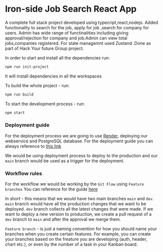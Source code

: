 # Iron-side Job Search React App
A complete full stack project developed using typecript,react,nodejs.
Added functionality to search for the job, apply for job ,search for company for users. Admin has 
wide range of functinalities including giving approval/rejection for company and job.Admin can view total jobs,companies registered.
For state managemnt used Zustand .Done as part of Hack Your future Group project.

In order to start and install all the dependencies run:

```bash
npm run init-project
```

It will install dependencies in all the workspaces

To build the whole project - run:

```bash
npm run build
```

To start the development process - run:

```bash
npm start
```

### Deployment guide

For the deployment process we are going to use [Render](https://render.com/), deploying our webservice and PostgreSQL database.
For the deployment guide you can always reference to [this link](https://github.com/HackYourFuture-CPH/deployment-guide/blob/main/render-deployment-docs/Deployment.md)

We would be using deployment process to deploy to the production and our `main` branch would be used as a trigger for the deployment.

### Workflow rules

For the workflow we would be working by the `Git Flow` using `Feature branches`
You can reference for the guide [here](https://www.atlassian.com/git/tutorials/comparing-workflows/gitflow-workflow)

In short - this means that we would have two main branches `main` and `dev`.
`main` branch would have all the production changes that we want to be deployed.
`dev` branch collects all the latest changes that were made.
If we want to deploy a new version to production, we create a pull request of a `dev` branch to `main` and after the approval we merge them.

`Feature branch` - is just a naming convention for how you should name your branches when you create certain features. For example, you can create your branches based on the freature you are developing (auth, header, chart etc.), or even by the number of a task in your Kanban board.
